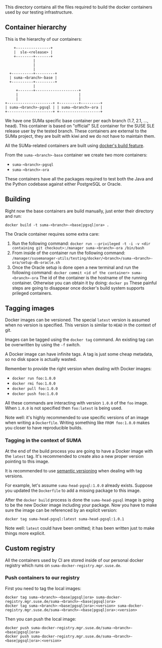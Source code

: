 This directory contains all the files required to build the docker containers
used by our testing infrastructure.

## Container hierarchy

This is the hierarchy of our containers:

```
    +----------------+
    |  sle-<release> |
    +--------+-------+
             |
             |
             |
  +----------+---------+
  | suma-<branch>-base |
  +----------+---------+
             |
     +-------+--------------------+
     |                            |
     |                            |
+---------------------+ +---------+---------+
| suma-<branch>-pgsql | | suma-<branch>-ora |
+---------------------+ +-------------------+
```

We have one SUMa specific base container per each branch (1.7, 2.1, ..., head).
This container is based on "official" SLE container for the SUSE SLE release
user by the tested branch. These containers are external to the SUMa project,
they are built with kiwi and we do not have to maintain them.

All the SUMa-related containers are built using
[docker's build feature](http://docs.docker.io/en/latest/use/builder/).

From the `suma-<branch>-base` container we create two more containers:

  * `suma-<branch>-pgsql`
  * `suma-<branch>-ora`

These containers have all the packages required to test both the Java and the
Python codebase against either PostgreSQL or Oracle.

## Building

Right now the base containers are build manually, just enter their directory and
run:
```
docker build -t suma-<branch>-<base|pgsql|ora> .
```

The Oracle container requires some extra care:
  1) Run the following command: `docker run --privileged -t -i -v <dir containing git checkout>:/manager suma-<branch>-ora /bin/bash`
  2) From inside of the container run the following command: `/manager/susemanager-utils/testing/docker/<branch>/suma-<branch>-ora/setup-db-oracle.sh`
  3) Once the Oracle setup is done open a new terminal and run the following command: `docker commit <id of the container> suma-<branch>-ora`
     The id of the container is the hostname of the running container. Otherwise you can obtain it by doing: `docker ps`
These painful steps are going to disappear once docker's build system supports prileged containers.

## Tagging images

Docker images can be versioned. The special `latest` version is assumed when
no version is specified. This version is similar to `HEAD` in the context of
git.

Images can be tagged using the `docker tag` command. An existing tag can be
overwritten by using the `-f` switch.

A Docker image can have infinite tags. A tag is just some cheap metadata, so
no disk space is actually wasted.

Remember to provide the right version when dealing with Docker images:
  * `docker run foo:1.0.0`
  * `docker rmi foo:1.0.0`
  * `docker pull foo:1.0.0`
  * `docker push foo:1.0.0`

All these commands are interacting with version `1.0.0` of the `foo` image. When
`1.0.0` is not specified then `foo:latest` is being used.

Note well: it's highly recommended to use specific versions of an image when
writing a `Dockerfile`. Writing something like `FROM foo:1.0.0` makes you closer
to have reproducible builds.

### Tagging in the context of SUMA

At the end of the build process you are going to have a Docker image with
the `latest` tag. It's recommended to create also a new proper version pointing
to this image.

It is recommended to use [semantic versioning](http://semver.org/) when dealing
with tag versions.

For example, let's assume `suma-head-pgsql:1.0.0` already exists. Suppose you
updated the `Dockerfile` to add a missing package to this image.

After the `docker build` process is done the `suma-head-pgsql` image is going
to be the new Docker image including your package. Now you have to make sure
the image can be referenced by an explicit version:

`docker tag suma-head-pgsql:latest suma-head-pgsql:1.0.1`

Note well: `latest` could have been omitted; it has been written just to make
things more explicit.

## Custom registry

All the containers used by CI are stored inside of our personal docker registry
which runs on `suma-docker-registry.mgr.suse.de`.

### Push containers to our registry

First you need to tag the local images:
```
docker tag suma-<branch>-<base|pgsql|ora> suma-docker-registry.mgr.suse.de/suma-<branch>-<base|pgsql|ora>
docker tag suma-<branch>-<base|pgsql|ora>:<version> suma-docker-registry.mgr.suse.de/suma-<branch>-<base|pgsql|ora>:<version>
```

Then you can push the local image:
```
docker push suma-docker-registry.mgr.suse.de/suma-<branch>-<base|pgsql|ora>
docker push suma-docker-registry.mgr.suse.de/suma-<branch>-<base|pgsql|ora>:<version>
```
